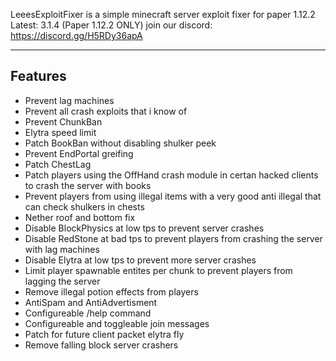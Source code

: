 LeeesExploitFixer is a simple minecraft server exploit fixer for paper 1.12.2 
Latest: 3.1.4 (Paper 1.12.2 ONLY)
join our discord: https://discord.gg/H5RDy36apA
___

## Features

* Prevent lag machines 
* Prevent all crash exploits that i know of
* Prevent ChunkBan
* Elytra speed limit
* Patch BookBan without disabling shulker peek
* Prevent EndPortal greifing
* Patch ChestLag
* Patch players using the OffHand crash module in certan hacked clients to crash the server with books
* Prevent players from using illegal items with a very good anti illegal that can check shulkers in chests
* Nether roof and bottom fix
* Disable BlockPhysics at low tps to prevent server crashes
* Disable RedStone at bad tps to prevent players from crashing the server with lag machines
* Disable Elytra at low tps to prevent more server crashes
* Limit player spawnable entites per chunk to prevent players from lagging the server
* Remove illegal potion effects from players
* AntiSpam and AntiAdvertisment
* Configureable /help command
* Configureable and toggleable join messages
* Patch for future client packet elytra fly
* Remove falling block server crashers
